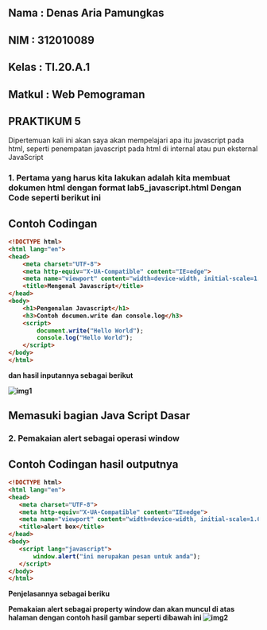 ## Nama     : Denas Aria Pamungkas
## NIM      : 312010089
## Kelas    : TI.20.A.1
## Matkul   : Web Pemograman
## PRAKTIKUM 5

Dipertemuan kali ini akan saya akan mempelajari apa itu javascript pada html, seperti penempatan javascript pada html di internal atau pun eksternal JavaScript

### 1. Pertama yang harus kita lakukan adalah kita membuat dokumen html dengan format lab5_javascript.html Dengan Code seperti berikut ini <b>

## Contoh Codingan
```html
<!DOCTYPE html>
<html lang="en">
<head>
    <meta charset="UTF-8">
    <meta http-equiv="X-UA-Compatible" content="IE=edge">
    <meta name="viewport" content="width=device-width, initial-scale=1.0">
    <title>Mengenal Javascript</title>
</head>
<body>
    <h1>Pengenalan Javascript</h1>
    <h3>Contoh documen.write dan console.log</h3>
    <script>
        document.write("Hello World");
        console.log("Hello World");
    </script>
</body>
</html>
```
dan hasil inputannya sebagai berikut

![img1](https://user-images.githubusercontent.com/101621068/162909790-3b7abd04-c215-41a0-9f6f-c9e39558dbc7.png)

## Memasuki bagian Java Script Dasar

### 2. Pemakaian alert sebagai operasi window <b>

## Contoh Codingan hasil outputnya
```html
<!DOCTYPE html>
<html lang="en">
<head>
   <meta charset="UTF-8">
   <meta http-equiv="X-UA-Compatible" content="IE=edge">
   <meta name="viewport" content="width=device-width, initial-scale=1.0">
   <title>alert box</title>
</head>
<body>
   <script lang="javascript">
       window.alert("ini merupakan pesan untuk anda");
   </script>
</body>
</html>
```
Penjelasannya sebagai beriku

Pemakaian alert sebagai property window dan akan muncul di atas halaman dengan contoh hasil gambar seperti dibawah ini
![img2](https://user-images.githubusercontent.com/101621068/162909126-1f60372e-9452-45fd-84b0-046a96b02bd2.png)

